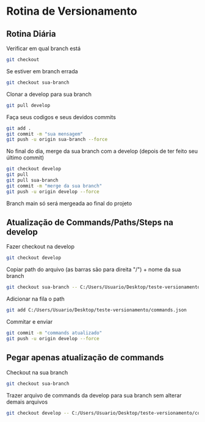 # Rotina de Versionamento

## Rotina Diária

Verificar em qual branch está

```bash
git checkout
```

Se estiver em branch errada

```bash
git checkout sua-branch
```

Clonar a develop para sua branch

```bash
git pull develop
```

Faça seus codigos e seus devidos commits

```bash
git add .
git commit -m "sua mensagem"
git push -u origin sua-branch --force
```

No final do dia, merge da sua branch com a develop (depois de ter feito seu último commit)

```bash
git checkout develop
git pull
git pull sua-branch
git commit -m "merge da sua branch"
git push -u origin develop --force
```

Branch main só será mergeada ao final do projeto


## Atualização de Commands/Paths/Steps na develop

Fazer checkout na develop

```bash
git checkout develop
```

Copiar path do arquivo (as barras são para direita "/") + nome da sua branch

```bash
git checkout sua-branch -- C:/Users/Usuario/Desktop/teste-versionamento/commands.json
```

Adicionar na fila o path

```bash
git add C:/Users/Usuario/Desktop/teste-versionamento/commands.json
```

Commitar e enviar

```bash
git commit -m "commands atualizado"
git push -u origin develop --force
```

## Pegar apenas atualização de commands

Checkout na sua branch

```bash
git checkout sua-branch
```

Trazer arquivo de commands da develop para sua branch sem alterar demais arquivos

```bash
git checkout develop -- C:/Users/Usuario/Desktop/teste-versionamento/commands.json
```
